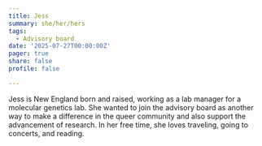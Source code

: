 ```yaml
---
title: Jess
summary: she/her/hers
tags: 
  - Advisory board
date: '2025-07-27T00:00:00Z'
pager: true
share: false
profile: false

---
```


Jess is New England born and raised, working as a lab manager for a molecular genetics lab. She wanted to join the advisory board as another way to make a difference in the queer community and also support the advancement of research. In her free time, she loves traveling, going to concerts, and reading.